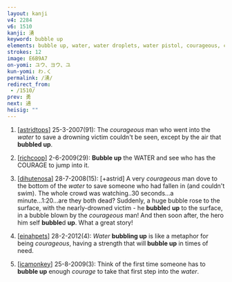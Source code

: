 ```yaml
---
layout: kanji
v4: 2284
v6: 1510
kanji: 湧
keyword: bubble up
elements: bubble up, water, water droplets, water pistol, courageous, courage, chop-seal, hanko, male, rice field, brains, power, muscle, arnold
strokes: 12
image: E6B9A7
on-yomi: ユウ、ヨウ、ユ
kun-yomi: わ.く
permalink: /湧/
redirect_from:
 - /1510/
prev: 勇
next: 通
heisig: ""
---
```


1) [<a href="http://kanji.koohii.com/profile/astridtops">astridtops</a>] 25-3-2007(91): The <em>courageous</em> man who went into the <em>water</em> to save a drowning victim couldn&#039;t be seen, except by the air that <strong>bubbled up</strong>.

2) [<a href="http://kanji.koohii.com/profile/richcoop">richcoop</a>] 2-6-2009(29): <strong>Bubble up</strong> the WATER and see who has the COURAGE to jump into it.

3) [<a href="http://kanji.koohii.com/profile/dihutenosa">dihutenosa</a>] 28-7-2008(15): [+astrid] A very <em>courageous</em> man dove to the bottom of the <em>water</em> to save someone who had fallen in (and couldn&#039;t swim). The whole crowd was watching..30 seconds...a minute...1:20...are they both dead? Suddenly, a huge bubble rose to the surface, with the nearly-drowned victim - he <strong>bubble</strong>d <strong>up</strong> to the surface, in a bubble blown by the <em>courageous</em> man! And then soon after, the hero him self <strong>bubble</strong>d <strong>up</strong>. What a great story!

4) [<a href="http://kanji.koohii.com/profile/einahpets">einahpets</a>] 28-2-2012(4): <em>Water</em> <strong>bubbling up</strong> is like a metaphor for being <em>courageous</em>, having a strength that will<strong> bubble up</strong> in times of need.

5) [<a href="http://kanji.koohii.com/profile/icamonkey">icamonkey</a>] 25-8-2009(3): Think of the first time someone has to<strong> bubble up</strong> enough <em>courage</em> to take that first step into the <em>water</em>.

